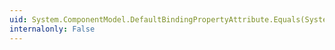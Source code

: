 ```yaml
---
uid: System.ComponentModel.DefaultBindingPropertyAttribute.Equals(System.Object)
internalonly: False
---
```

